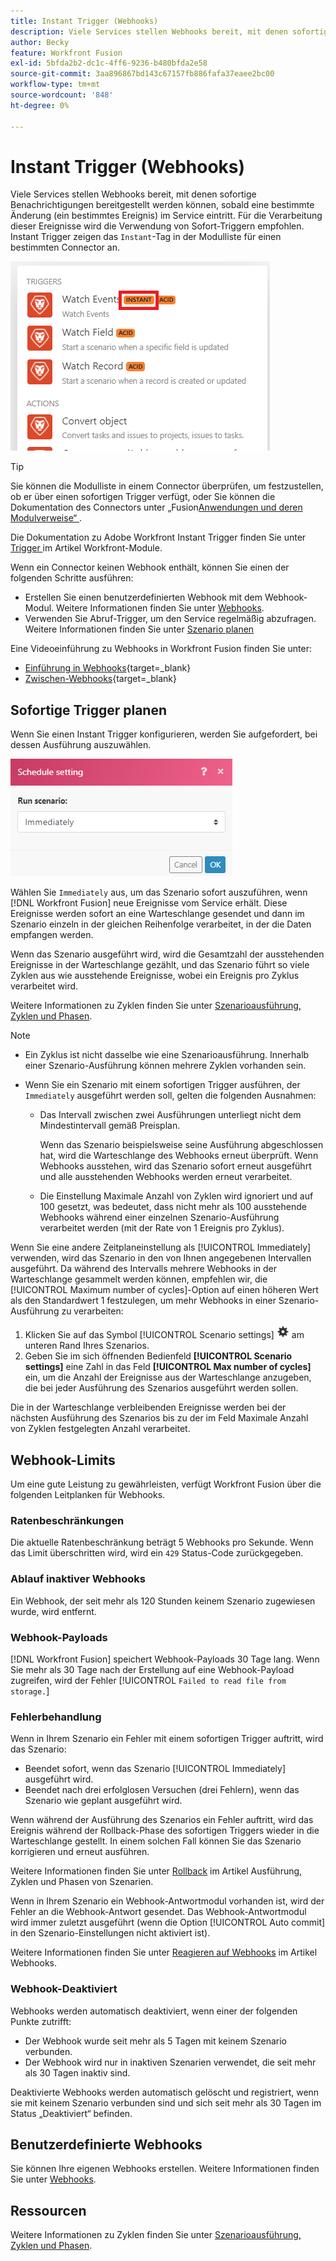 ```yaml
---
title: Instant Trigger (Webhooks)
description: Viele Services stellen Webhooks bereit, mit denen sofortige Benachrichtigungen bereitgestellt werden können, sobald eine bestimmte Änderung im Service eintritt. Für die Verarbeitung dieser Benachrichtigungen empfehlen wir die Verwendung von Instant Trigger. In diesem Artikel werden die Verwendung und Funktionalität von Instant Triggers in Adobe Workfront Fusion beschrieben.
author: Becky
feature: Workfront Fusion
exl-id: 5bfda2b2-dc1c-4ff6-9236-b480bfda2e58
source-git-commit: 3aa896867bd143c67157fb886fafa37eaee2bc00
workflow-type: tm+mt
source-wordcount: '848'
ht-degree: 0%

---
```


# Instant Trigger (Webhooks)

Viele Services stellen Webhooks bereit, mit denen sofortige Benachrichtigungen bereitgestellt werden können, sobald eine bestimmte Änderung (ein bestimmtes Ereignis) im Service eintritt. Für die Verarbeitung dieser Ereignisse wird die Verwendung von Sofort-Triggern empfohlen. Instant Trigger zeigen das `Instant`-Tag in der Modulliste für einen bestimmten Connector an.

![Instant](assets/instant.png)

>[!TIP]
>
>Sie können die Modulliste in einem Connector überprüfen, um festzustellen, ob er über einen sofortigen Trigger verfügt, oder Sie können die Dokumentation des Connectors unter „Fusion[Anwendungen und deren Modulverweise“ ](/help/workfront-fusion/references/apps-and-modules/apps-and-modules-toc.md).
>
>Die Dokumentation zu Adobe Workfront Instant Trigger finden Sie unter [Trigger ](/help/workfront-fusion/references/apps-and-modules/adobe-connectors/workfront-modules.md#triggers) im Artikel Workfront-Module.

Wenn ein Connector keinen Webhook enthält, können Sie einen der folgenden Schritte ausführen:

* Erstellen Sie einen benutzerdefinierten Webhook mit dem Webhook-Modul.
Weitere Informationen finden Sie unter [Webhooks](/help/workfront-fusion/references/apps-and-modules/universal-connectors/webhooks-updated.md).
* Verwenden Sie Abruf-Trigger, um den Service regelmäßig abzufragen.
Weitere Informationen finden Sie unter [Szenario planen](/help/workfront-fusion/create-scenarios/config-scenarios-settings/schedule-a-scenario.md)

Eine Videoeinführung zu Webhooks in Workfront Fusion finden Sie unter:

* [Einführung in Webhooks](https://video.tv.adobe.com/v/3427025/){target=_blank}
* [Zwischen-Webhooks](https://video.tv.adobe.com/v/3427030/){target=_blank}

## Sofortige Trigger planen

Wenn Sie einen Instant Trigger konfigurieren, werden Sie aufgefordert, bei dessen Ausführung auszuwählen.

![Zeitplaneinstellung](assets/schedule-setting.png)

Wählen Sie `Immediately` aus, um das Szenario sofort auszuführen, wenn [!DNL Workfront Fusion] neue Ereignisse vom Service erhält. Diese Ereignisse werden sofort an eine Warteschlange gesendet und dann im Szenario einzeln in der gleichen Reihenfolge verarbeitet, in der die Daten empfangen werden.

Wenn das Szenario ausgeführt wird, wird die Gesamtzahl der ausstehenden Ereignisse in der Warteschlange gezählt, und das Szenario führt so viele Zyklen aus wie ausstehende Ereignisse, wobei ein Ereignis pro Zyklus verarbeitet wird.

Weitere Informationen zu Zyklen finden Sie unter [Szenarioausführung, Zyklen und Phasen](/help/workfront-fusion/references/scenarios/scenario-execution-cycles-phases.md).

>[!NOTE]
>
>* Ein Zyklus ist nicht dasselbe wie eine Szenarioausführung. Innerhalb einer Szenario-Ausführung können mehrere Zyklen vorhanden sein.
>* Wenn Sie ein Szenario mit einem sofortigen Trigger ausführen, der `Immediately` ausgeführt werden soll, gelten die folgenden Ausnahmen:
>
>     * Das Intervall zwischen zwei Ausführungen unterliegt nicht dem Mindestintervall gemäß Preisplan.
>
>       Wenn das Szenario beispielsweise seine Ausführung abgeschlossen hat, wird die Warteschlange des Webhooks erneut überprüft. Wenn Webhooks ausstehen, wird das Szenario sofort erneut ausgeführt und alle ausstehenden Webhooks werden erneut verarbeitet.
>   
>     * Die Einstellung Maximale Anzahl von Zyklen wird ignoriert und auf 100 gesetzt, was bedeutet, dass nicht mehr als 100 ausstehende Webhooks während einer einzelnen Szenario-Ausführung verarbeitet werden (mit der Rate von 1 Ereignis pro Zyklus).
>


Wenn Sie eine andere Zeitplaneinstellung als [!UICONTROL Immediately] verwenden, wird das Szenario in den von Ihnen angegebenen Intervallen ausgeführt. Da während des Intervalls mehrere Webhooks in der Warteschlange gesammelt werden können, empfehlen wir, die [!UICONTROL Maximum number of cycles]-Option auf einen höheren Wert als den Standardwert 1 festzulegen, um mehr Webhooks in einer Szenario-Ausführung zu verarbeiten:

1. Klicken Sie auf das Symbol [!UICONTROL Scenario settings] ![Szenario-Einstellungen](assets/scenario-settings-icon.png) am unteren Rand Ihres Szenarios.
1. Geben Sie im sich öffnenden Bedienfeld **[!UICONTROL Scenario settings]** eine Zahl in das Feld **[!UICONTROL Max number of cycles]** ein, um die Anzahl der Ereignisse aus der Warteschlange anzugeben, die bei jeder Ausführung des Szenarios ausgeführt werden sollen.

Die in der Warteschlange verbleibenden Ereignisse werden bei der nächsten Ausführung des Szenarios bis zu der im Feld Maximale Anzahl von Zyklen festgelegten Anzahl verarbeitet.

## Webhook-Limits

Um eine gute Leistung zu gewährleisten, verfügt Workfront Fusion über die folgenden Leitplanken für Webhooks.

### Ratenbeschränkungen

Die aktuelle Ratenbeschränkung beträgt 5 Webhooks pro Sekunde. Wenn das Limit überschritten wird, wird ein `429` Status-Code zurückgegeben.

### Ablauf inaktiver Webhooks

Ein Webhook, der seit mehr als 120 Stunden keinem Szenario zugewiesen wurde, wird entfernt.

### Webhook-Payloads

[!DNL Workfront Fusion] speichert Webhook-Payloads 30 Tage lang. Wenn Sie mehr als 30 Tage nach der Erstellung auf eine Webhook-Payload zugreifen, wird der Fehler [!UICONTROL `Failed to read file from storage.`]

### Fehlerbehandlung

Wenn in Ihrem Szenario ein Fehler mit einem sofortigen Trigger auftritt, wird das Szenario:

* Beendet sofort, wenn das Szenario [!UICONTROL Immediately] ausgeführt wird.
* Beendet nach drei erfolglosen Versuchen (drei Fehlern), wenn das Szenario wie geplant ausgeführt wird.

Wenn während der Ausführung des Szenarios ein Fehler auftritt, wird das Ereignis während der Rollback-Phase des sofortigen Triggers wieder in die Warteschlange gestellt. In einem solchen Fall können Sie das Szenario korrigieren und erneut ausführen.

Weitere Informationen finden Sie unter [Rollback](/help/workfront-fusion/references/scenarios/scenario-execution-cycles-phases.md#rollback) im Artikel Ausführung, Zyklen und Phasen von Szenarien.

Wenn in Ihrem Szenario ein Webhook-Antwortmodul vorhanden ist, wird der Fehler an die Webhook-Antwort gesendet. Das Webhook-Antwortmodul wird immer zuletzt ausgeführt (wenn die Option [!UICONTROL Auto commit] in den Szenario-Einstellungen nicht aktiviert ist).

Weitere Informationen finden Sie unter [Reagieren auf Webhooks](/help/workfront-fusion/references/apps-and-modules/universal-connectors/webhooks-updated.md#responding-to-webhooks) im Artikel Webhooks.

### Webhook-Deaktiviert

Webhooks werden automatisch deaktiviert, wenn einer der folgenden Punkte zutrifft:

* Der Webhook wurde seit mehr als 5 Tagen mit keinem Szenario verbunden.
* Der Webhook wird nur in inaktiven Szenarien verwendet, die seit mehr als 30 Tagen inaktiv sind.

Deaktivierte Webhooks werden automatisch gelöscht und registriert, wenn sie mit keinem Szenario verbunden sind und sich seit mehr als 30 Tagen im Status „Deaktiviert“ befinden.

## Benutzerdefinierte Webhooks

Sie können Ihre eigenen Webhooks erstellen. Weitere Informationen finden Sie unter [Webhooks](/help/workfront-fusion/references/apps-and-modules/universal-connectors/webhooks-updated.md).

## Ressourcen

Weitere Informationen zu Zyklen finden Sie unter [Szenarioausführung, Zyklen und Phasen](/help/workfront-fusion/references/scenarios/scenario-execution-cycles-phases.md).

